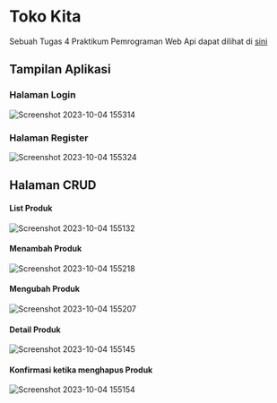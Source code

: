 # Toko Kita

Sebuah Tugas 4 Praktikum Pemrograman Web 
Api dapat dilihat di [sini](https://github.com/shizucc/Pemob-Api-P4.git)
## Tampilan Aplikasi

### Halaman Login
![Screenshot 2023-10-04 155314](https://github.com/shizucc/Pemob-Tugas4/assets/100017161/314f7019-0fd4-4df9-a162-dd1c7176b96f)

### Halaman Register
![Screenshot 2023-10-04 155324](https://github.com/shizucc/Pemob-Tugas4/assets/100017161/c387b233-f2bf-496f-902f-9cd265631512)

## Halaman CRUD 
#### List Produk
![Screenshot 2023-10-04 155132](https://github.com/shizucc/Pemob-Tugas4/assets/100017161/5d94ddac-b00b-4875-8c7f-76bc9c6faeb2)

#### Menambah Produk
![Screenshot 2023-10-04 155218](https://github.com/shizucc/Pemob-Tugas4/assets/100017161/356e2f0f-33c6-4901-b4dd-7532fa26fd2d)

#### Mengubah Produk
![Screenshot 2023-10-04 155207](https://github.com/shizucc/Pemob-Tugas4/assets/100017161/c09e4c95-23aa-4467-b52c-cf5b5b575f30)

#### Detail Produk
![Screenshot 2023-10-04 155145](https://github.com/shizucc/Pemob-Tugas4/assets/100017161/81833aa0-f788-4ae0-8e49-9cde16562094)

#### Konfirmasi ketika menghapus Produk
![Screenshot 2023-10-04 155154](https://github.com/shizucc/Pemob-Tugas4/assets/100017161/a03a0dc3-e8b0-4356-8003-cea37a5ddf16)

